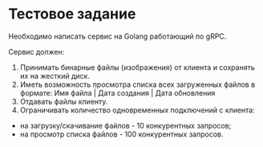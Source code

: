 # Тестовое задание

Необходимо написать сервис на Golang работающий по gRPC.

Сервис должен:
1) Принимать бинарные файлы (изображения) от клиента и сохранять их на жесткий диск.
2) Иметь возможность просмотра списка всех загруженных файлов в формате:
Имя файла | Дата создания | Дата обновления
3) Отдавать файлы клиенту.
4) Ограничивать количество одновременных подключений с клиента:
- на загрузку/скачивание файлов - 10 конкурентных запросов;
- на просмотр списка файлов - 100 конкурентных запросов.
